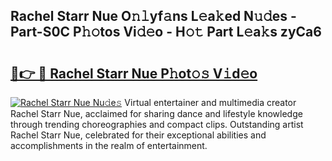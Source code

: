 ## Rachel Starr Nue O𝚗𝚕yf𝚊ns L𝚎a𝚔ed N𝚞𝚍es - Part-S0C P𝚑𝚘tos Vi𝚍𝚎o - H𝚘𝚝 Part L𝚎a𝚔s zyCa6

# <h2><a href="http://kfaznw.oniu.top/?m=Rachel+Starr+Nue">🔗👉 🔴 Rachel Starr Nue P𝚑ot𝚘𝚜 V𝚒d𝚎o</a></h2>

[![Rachel Starr Nue Nu𝚍e𝚜](https://i.imgur.com/0qMVB7G.gif)](http://kfaznw.oniu.top/?m=Rachel+Starr+Nue)
Virtual entertainer and multimedia creator Rachel Starr Nue, acclaimed for sharing dance and lifestyle knowledge through trending choreographies and compact clips. Outstanding artist Rachel Starr Nue, celebrated for their exceptional abilities and accomplishments in the realm of entertainment.  
